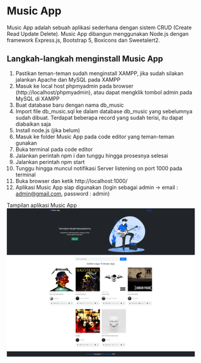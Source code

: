 # Music App

Music App adalah sebuah aplikasi sederhana dengan sistem CRUD (Create Read Update Delete). Music App dibangun menggunakan Node.js dengan framework Express.js, Bootstrap 5, Boxicons dan Sweetalert2.

## Langkah-langkah menginstall Music App

1. Pastikan teman-teman sudah menginstall XAMPP, jika sudah silakan jalankan Apache dan MySQL pada XAMPP
2. Masuk ke local host phpmyadmin pada browser (http://localhost/phpmyadmin), atau dapat mengklik tombol admin pada MySQL di XAMPP
3. Buat database baru dengan nama db_music
4. Import file db_music.sql ke dalam database db_music yang sebelumnya sudah dibuat. Terdapat beberapa record yang sudah terisi, itu dapat diabaikan saja
5. Install node.js (jika belum)
6. Masuk ke folder Music App pada code editor yang teman-teman gunakan
7. Buka terminal pada code editor
8. Jalankan perintah npm i dan tunggu hingga prosesnya selesai
9. Jalankan perintah npm start
10. Tunggu hingga muncul notifikasi Server listening on port 1000 pada terminal
11. Buka browser dan ketik http://localhost:1000/
12. Aplikasi Music App siap digunakan (login sebagai admin -> email : admin@gmail.com, password : admin)

Tampilan aplikasi Music App
<img src="img_for_readme/header.png">
<img src="img_for_readme/main.png">
<img src="img_for_readme/footer.png">
